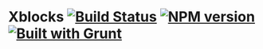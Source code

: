 # Xblocks [![Build Status][build]][build-link] [![NPM version][version]][version-link] [![Built with Grunt](https://cdn.gruntjs.com/builtwith.png)](http://gruntjs.com/)
[build]: https://travis-ci.org/Katochimoto/xblocks.png?branch=master
[build-link]: https://travis-ci.org/Katochimoto/xblocks
[version]: https://badge.fury.io/js/xblocks.png
[version-link]: http://badge.fury.io/js/xblocks
